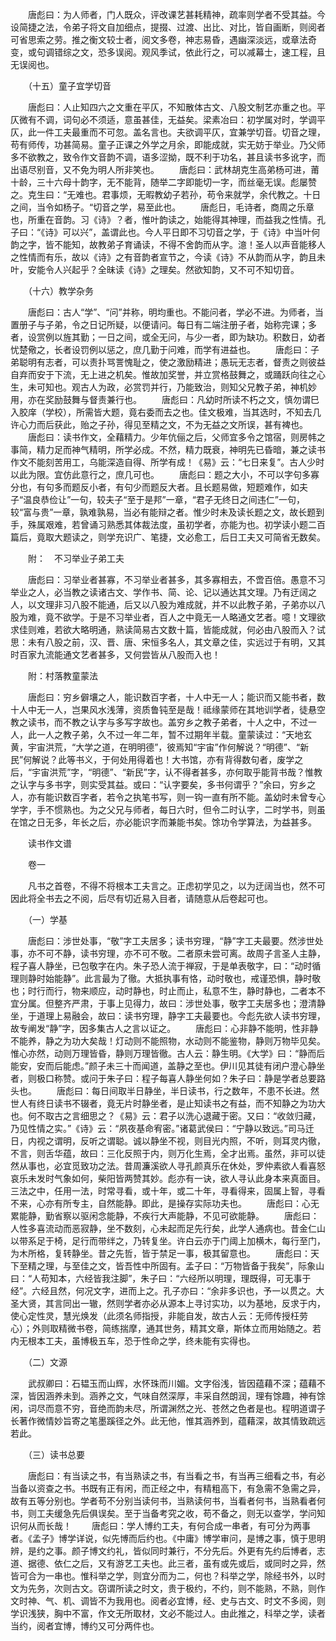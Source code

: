 <!-- { "loadSidebar": true } -->
　　唐彪曰：为人师者，门人既众，评改课艺甚耗精神，疏率则学者不受其益。今设简捷之法，令弟子将文自加细点，提掇、过渡、出比、对比，皆自画断，则阅者可省思索之劳。推之衡文较士者，阅文多卷，神志易昏，遇幽深淡远，或章法奇变，或句调错综之文，恐多误阅。观风季试，依此行之，可以减幕士，速工程，且无误阅也。

　　（十五）童子宜学切音

　　唐彪曰：人止知四六之文重在平仄，不知散体古文、八股文制艺亦重之也。平仄微有不调，词句必不须适，意虽甚佳，无益矣。梁素冶曰：初学属对时，学调平仄，此一件工夫最重而不可忽。盖名言也。夫欲调平仄，宜兼学切音。切音之理，苟有师传，功甚简易。童子正课之外学之月余，即能成就，实无妨于举业。乃父师多不欲教之，致令作文音韵不调，语多涩拗，既不利于功名，甚且读书多讹字，而出语尽别音，又不免为明人所非笑也。
　　唐彪曰：武林胡克生高弟杨可进，莆十龄，三十六母十韵字，无不能背，随举二字即能切一字，而丝毫无误。彪屡赞之。克生曰：“无难也。君事烦，无暇教幼子若孙，苟令来就学，余代教之。十日之间，当令如杨子。“切音之学，易至此也。
　　唐彪日，毛诗者，商周之乐章也，所重在音韵。习《诗》？者，惟叶韵读之，始能得其神理，而益我之性情。孔子曰：“《诗》可以兴”，盖谓此也。今人平日即不习切音之学，于《诗》中当叶何韵之字，皆不能知，故教弟子育诵读，不得不舍韵而从字。澺！圣人以声音能移人之性情而有乐，故以《诗》之有音韵者宣节之，今读《诗》不从韵而从字，韵且未叶，安能令人兴起乎？全昧读《诗》之理矣。然欲知韵，又不可不知切音。

　　（十六）教学杂务

　　唐彪曰：古人“学”、“问”并称，明均重也。不能问者，学必不进。为师者，当置册子与子弟，令之日记所疑，以便请问。每日有二端注册子者，始称完课；多者，设赏例以旌其勤；一日之间，或全无问，与少一者，即为缺功。积数日，幼者忧楚儆之，长者设罚例以惩之，庶几勤于问难，而学有进益也。
　　唐彪曰：子弟聪明有志者，可以责扑骂詈愧耻之，使之激励精进；愚玩无志者，督责之则彼益自弃而安于下流，无上进之机矣。惟故加奖誉，并立赏格鼓舞之，或踊跃向往之心生，未可知也。观古人为政，必赏罚并行，乃能致治，则知父兄教子弟，神机妙用，亦在奖励鼓舞与督责兼行也。
　　唐彪曰：凡幼时所读不朽之文，慎勿谓巳入胶庠（学校），所需皆大题，竟右委而去之也。佳文极难，当其选时，不知去几许心力而后获此，贻之子孙，得见至精之文，不为无益之文所误，甚有裨也。
　　唐彪曰：读书作文，全藉精力。少年伉俪之后，父师宜多令之馆宿，则房帏之事简，精力足而神气精明，所学必成。不然，精力既衰，神明先已昏暗，兼之读书作文不能刻苦用工，乌能深造自得、所学有成！《易》云：“七日来复”。古人少时以此为限。宜仿此意行之，庶几可也。
　　唐彪曰：题之大小，不可以字句多寡分也，有句多而题反小者，有句少而题反大者。且长题易做，短题难作，如夫子“温良恭俭让”一句，较夫子“至于是邦”一章，“君子无终日之间违仁”一句，较“富与贵”一章，孰难孰易，当必有能辩之者。惟少时未及读长题之文，故长题到手，殊属艰难，若曾诵习熟悉其体裁法度，虽初学者，亦能为也。初学读小题二百篇后，竟取大题读之，则学充识广、笔捷，文必愈工，后日工夫又可简省无数矣。

　　附：　不习举业子弟工夫

　　唐彪曰：习举业者甚寡，不习举业者甚多，其多寡相去，不啻百倍。愚意不习举业之人，必当教之读诸古文、学作书、简、论、记以通达其文理。乃有迂阔之人，以文理非习八股不能通，后又以八股为难成就，并不以此教子弟，子弟亦以八股为难，竟不欲学。于是不习举业者，百人之中竟无一人略通文艺者。噫！文理欲求佳则难，若欲大略明通，熟读简易古文数十篇，皆能成就，何必由八股而入？试思：未有八股之前，汉、晋、唐、宋恒多名人，其文章之佳，实远过于有明，又其时百家九流能通文艺者甚多，又何尝皆从八股而入也！

　　附：村落教童蒙法

　　唐彪曰：穷乡僻壤之人，能识数百字者，十人中无一人；能识而又能书者，数十人中无一人，岂果风水浅薄，资质鲁钝至是哉！祗缘蒙师在其地训学者，徒悬空教之读书，而不教之认字与多写字故也。盖穷乡之教子弟者，十人之中，不过一人，此一人之教子弟，久不过一年二年，暂不过期年半载。童蒙读过：“天地玄黄，宇宙洪荒，“大学之道，在明明德”，彼焉知“宇宙”作何解说？“明德”、“新民”何解说？此等书义，于何处用得着也！大书馆，亦有背得数句者，废学之后，“宇宙洪荒”字，“明德”、“新民”字，认不得者甚多，亦何取乎能背书哉？惟教之认字与多书字，则实受其益。或曰：“认字要矣，多书何谓乎？”余曰，穷乡之人，亦有能识数百字者，若令之执笔书写，则一钩一直有所不能。盖幼时未曾专心学字，手不惯熟也。为之父兄与师者，每日六时，但令二时认字，二时学书，则虽在馆之日无多，年长之后，亦必能识字而兼能书矣。馀功令学算法，为益甚多。

　　读书作文谱

　　卷一

　　凡书之首卷，不得不将根本工夫言之。正虑初学见之，以为迂阔当也，然不可因此将全书去之不阅，后尽有切近易入目者，请随意从后卷起可也。　　

　　（一）学基

　　唐彪曰：涉世处事，“敬”字工夫居多；读书穷理，“静”字工夫最要。然涉世处事，亦不可不静，读书穷理，亦不可不敬。二者原未尝可离。故周子言圣人主静，程子喜人静坐，已包敬字在内。朱子恐人流于禅寂，于是单表敬字，曰：“动时循理则静时始能静”。此言最为了徹。大抵执事有恪，动时敬也，戒谨恐惧，静时敬也；时行而行，物来顺应，动时静也，时止而止，私意不生，静时静也，二者本不宜分属。但整齐严肃，于事上见得力，故曰：涉世处事，敬字工夫居多也；澄清静坐，于道理上易融会，故曰：读书穷理，静字工夫最要也。今彪先欲人读书穷理，故专阐发“静”字，因多集古人之言以证之。
　　唐彪曰：心非静不能明，性非静不能养，静之为功大矣哉！灯动则不能照物，水动则不能鉴物，静则万物毕见矣。惟心亦然，动则万理皆昏，静则万理皆徹。古人云：静生明。《大学》曰：“静而后能安，安而后能虑。”颜子未三十而闻道，盖静之至也。伊川见其徒有闭户澄心静坐者，则极口称赞。或问于朱子曰：程子每喜人静坐何如？朱子曰：静是学者总要路头也。
　　唐彪曰：每日间取半日静坐，半日读书，行之数年，不患不长进。然世人有终日读书不辍者，竟无片时静坐者，是止知读书之有益，而不知静之为功大也。何不取古之言细思之？《易》云：君子以洗心退藏于密。又曰：“收敛归藏，乃见性情之实。”《诗》云：“夙夜基命宥密。”诸葛武侯曰：“宁静以致远。”司马迁日，内视之谓明，反听之谓聪。诚以静坐不视，则目光内照，不听，则耳灵内徹，不言，则舌华蕴，故曰：三化反照于内，则万化生焉，全才出焉。虽然，非可以徒然从事也，必宜觅致功之法。昔周濂溪欲人寻孔颜真乐在休处，罗仲素欲人看喜怒哀乐未发时气象如何，柴阳皆两赞其妙。彪亦有一诀，欲人寻认此身本来真面目。三法之中，任用一法，时常寻看，或十年，或二十年，寻看得来，固属上智，寻看不来，心亦有所专主，自然能静。即此，是操存实际功夫也。
　　唐彪曰：心无累能静，勤省察以驱闲念能静，不疾行大声能静，不见可欲能静。
　　唐彪曰：人性多喜流动而恶寂静，坐不数刻，心未起而足先行矣，此学人通病也。昔金仁山以带系足于椅，足行而带绊之，乃转复坐。许白云亦于门阈上加横木，每行至门，为木所格，复转静坐。昔之先哲，皆于禁足一事，极其留意也。
　　唐彪曰：天下至精之理，与至佳之文，皆吾性中所固有。孟子曰：“万物皆备于我矣”，际象山曰：“人苟知本，六经皆我注脚”，朱子曰：“六经所以明理，理既得，可无事于经”。六经且然，何况文字，进而上之。孔子亦曰：“余非多识也，予一以贯之。大圣大贤，其言同出一辙，然则学者亦必从源本上寻讨实功，以为基地，反求于内，使心定性灵，慧光焕发（此须名师指授，非能自发，故古人云：无师传授枉劳心）；外则取精微书卷，简练揣摩，通其世务，精其文章，斯体立而用始随之。若内无根本工夫，虽博极五车，恐于性命之学，终未能有实得也。

　　（二）文源

　　武叔卿曰：石韫玉而山辉，水怀珠而川媚。文字俗浅，皆因蕴藉不深；蕴藉不深，皆因涵养未到。涵养之文，气味自然深厚，丰采自然朗润，理有馀趣，神有馀闲，词尽而意不穷，音绝而韵未尽，所谓渊然之光、苍然之色者是也。程明道谓子长著作微情妙旨寄之笔墨蹊径之外。此无他，惟其涵养到，蕴藉深，故其情致疏远若此。

　　（三）读书总要

　　唐彪曰：有当读之书，有当熟读之书，有当看之书，有当再三细看之书，有必当备以资查之书。书既有正有闲，而正经之中，有精粗高下，有急需不急需之异，故有五等分别也。学者苟不分别当读何书，当熟读何书，当看者何书，当熟看者何书，则工夫缓急先后俱误矣。至于当备考究之收，苟不备之，则无以查学，学问知识何从而长哉！
　　唐彪曰：学人博约工夫，有何合成一串者，有可分为两事者。《孟子》博学详说，似先博而后约也。《中庸》博学审问，是博之事，慎于思明辨，是约之事。颜子博文约礼，皆似同时兼行，不分先后。外更有先约后博者，志道、据德、依仁之后，又有游艺工夫也。此三者，虽有或先或后，或同时之异，然皆可合为一串也。惟科举之学，则宜分而为二，何也？科举之学，除经书外，以时文为先务，次则古文。窃谓所读之时文，贵于极约，不约，则不能熟，不熟，则作文时神、气、机、调皆不为我用也。阅者必宜博，经、史与古文、时文不多阅，则学识浅狭，胸中不富，作文无所取材，文必不能过人。由此推之，科举之学，读者当约，阅者宜博，博约又可分两件也。
